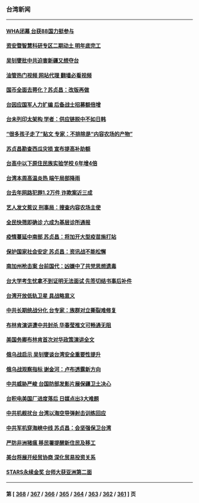 ### 台湾新闻
---
#### [WHA闭幕 台获88国力挺参与](../../pages/ncid1349361/n13748097.md?05300845) 
#### [资安暨智慧科研专区二期动土 明年底完工](../../pages/ncid1349361/n13748091.md?05300845) 
#### [吴钊燮批中共迫害新疆又想夺台](../../pages/ncid1349361/n13748090.md?05300845) 
#### [油管热门视频 网站代理 翻墙必看视频](http://209.222.30.114:81/youtube.html?05300845)
#### [国币全面去蒋化？苏贞昌：改版再做](../../pages/ncid1349361/n13748095.md?05300845) 
#### [台因应国军人力扩编 后备战士招募额倍增](../../pages/ncid1349361/n13748093.md?05300845) 
#### [台未列印太架构 学者：供应链脱中不如日韩](../../pages/ncid1349361/n13748035.md?05300845) 
#### [“很多孩子走了”贴文 专家：不排除是“内容农场的产物”](../../pages/ncid1349361/n13748045.md?05300845) 
#### [苏贞昌勘查西瓜灾损 宣布提高补助额](../../pages/ncid1349361/n13748065.md?05300845) 
#### [台高中以下原住民族实验学校 6年增4倍](../../pages/ncid1349361/n13748069.md?05300845) 
#### [台湾本周高温炎热 端午局部降雨](../../pages/ncid1349361/n13748067.md?05300845) 
#### [台去年网路犯罪1.2万件 诈欺案近三成](../../pages/ncid1349361/n13748070.md?05300845) 
#### [艺人发文惹议 刑事局：搜查内容农场主使](../../pages/ncid1349361/n13748043.md?05300845) 
#### [全民快筛即确诊 六成为基层诊所通报](../../pages/ncid1349361/n13748042.md?05300845) 
#### [疫情蔓延中南部 苏贞昌：将加开大型疫苗施打站](../../pages/ncid1349361/n13748040.md?05300845) 
#### [保护国家社会安定 苏贞昌：资讯战不能松懈](../../pages/ncid1349361/n13748047.md?05300845) 
#### [南加州枪击案 台前国代：凶嫌中了共党思想遗毒](../../pages/ncid1349361/n13747950.md?05300845) 
#### [台大学考生忧拿不到证明无法面试 先签切结书事后补件](../../pages/ncid1349361/n13748046.md?05300845) 
#### [台湾开放低轨卫星 具战略意义](../../pages/ncid1349361/n13747986.md?05300845) 
#### [中共长期统战分化 台专家：族群对立撕裂难修复](../../pages/ncid1349361/n13748001.md?05300845) 
#### [布林肯演讲遭中共封杀 华春莹推文可畅通无阻](../../pages/ncid1349361/n13747499.md?05300845) 
#### [美国务卿布林肯首次对华政策演讲全文](../../pages/ncid1349361/n13747482.md?05300845) 
#### [俄乌战启示 吴钊燮谈台湾安全重要性提升](../../pages/ncid1349361/n13747178.md?05300845) 
#### [俄乌战观察指标 谢金河：卢布透露新方向](../../pages/ncid1349361/n13747325.md?05300845) 
#### [中共威胁严峻 台国防部发影片展保疆卫土决心](../../pages/ncid1349361/n13747179.md?05300845) 
#### [台积电美国厂进度落后 日媒点出3大难题](../../pages/ncid1349361/n13746730.md?05300845) 
#### [中共机舰扰台 台湾以海空导弹射击训练回应](../../pages/ncid1349361/n13746880.md?05300845) 
#### [中共军机穿海峡中线 苏贞昌：会坚强保卫台湾](../../pages/ncid1349361/n13746725.md?05300845) 
#### [严防非洲猪瘟 移民署提醒新住民及移工](../../pages/ncid1349361/n13746872.md?05300845) 
#### [美台将展开经贸协商 深化贸易投资关系](../../pages/ncid1349361/n13746773.md?05300845) 
#### [STARS永续金奖 台师大获亚洲第二面](../../pages/ncid1349361/n13746857.md?05300845) 

---
#### 第 [ [368](./368.md?05300845) / [367](./367.md?05300845) / [366](./366.md?05300845) / [365](./365.md?05300845) / [364](./364.md?05300845) / [363](./363.md?05300845) / [362](./362.md?05300845) / [361](./361.md?05300845) ] 页
